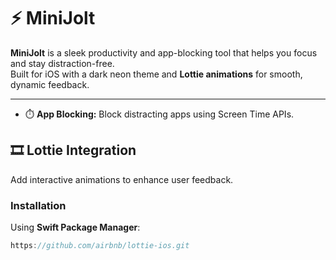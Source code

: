 # ⚡ MiniJolt

**MiniJolt** is a sleek productivity and app-blocking tool that helps you focus and stay distraction-free.  
Built for iOS with a dark neon theme and **Lottie animations** for smooth, dynamic feedback.

---
- ⏱️ **App Blocking:** Block distracting apps using Screen Time APIs. 
## 🎞️ Lottie Integration

Add interactive animations to enhance user feedback.

### Installation

Using **Swift Package Manager**:
```swift
https://github.com/airbnb/lottie-ios.git